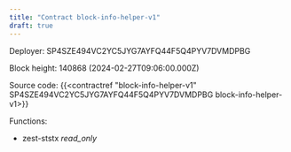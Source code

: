 ```yaml
---
title: "Contract block-info-helper-v1"
draft: true
---
```

Deployer: SP4SZE494VC2YC5JYG7AYFQ44F5Q4PYV7DVMDPBG


 



Block height: 140868 (2024-02-27T09:06:00.000Z)

Source code: {{<contractref "block-info-helper-v1" SP4SZE494VC2YC5JYG7AYFQ44F5Q4PYV7DVMDPBG block-info-helper-v1>}}

Functions:

* zest-ststx _read_only_
